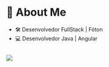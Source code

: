 
  <h1>👤 About Me </h1>


- 🛠  Desenvolvedor FullStack | Fóton
- 💻 Desenvolvedor Java | Angular

##

 
 ##
  
  <div>
   <a href="https://www.linkedin.com/in/breno-ryan-09a45b220/" target="_blank"><img src="https://img.shields.io/badge/-LinkedIn-%230077B5?style=for-the-badge&logo=linkedin&logoColor=white" target="_blank"></a> 
  </div>  
